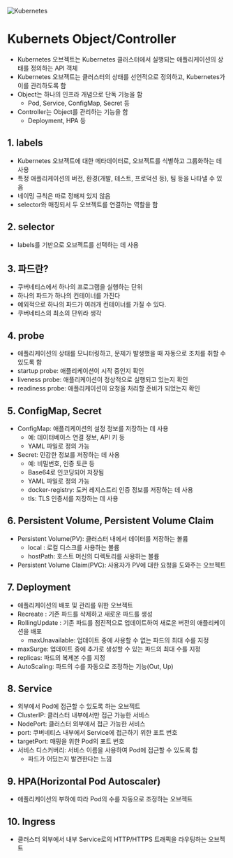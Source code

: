 ![Kubernetes](https://github.com/user-attachments/assets/3ec2d35d-184a-480a-878f-1f89f9547880)

# Kubernets Object/Controller
- Kubernetes 오브젝트는 Kubernetes 클러스터에서 실행되는 애플리케이션의 상태를 정의하는 API 객체
- Kubernetes 오브젝트는 클러스터의 상태를 선언적으로 정의하고, Kubernetes가 이를 관리하도록 함
- Object는 하나의 인프라 개념으로 단독 기능을 함
  - Pod, Service, ConfigMap, Secret 등
- Controller는 Object를 관리하는 기능을 함
  - Deployment, HPA 등

## 1. labels
- Kubernetes 오브젝트에 대한 메타데이터로, 오브젝트를 식별하고 그룹화하는 데 사용
- 특정 애플리케이션의 버전, 환경(개발, 테스트, 프로덕션 등), 팀 등을 나타낼 수 있음
- 네이밍 규칙은 따로 정해져 있지 않음
- selector와 매칭되서 두 오브젝트를 연결하는 역할을 함

## 2. selector
- labels를 기반으로 오브젝트를 선택하는 데 사용

## 3. 파드란?
 - 쿠버네티스에서 하나의 프로그램을 실행하는 단위
 - 하나의 파드가 하나의 컨테이너를 가진다
 - 예외적으로 하나의 파드가 여러개 컨테이너를 가질 수 있다.
 - 쿠버네티스의 최소의 단위라 생각

## 4. probe
- 애플리케이션의 상태를 모니터링하고, 문제가 발생했을 때 자동으로 조치를 취할 수 있도록 함
- startup probe: 애플리케이션이 시작 중인지 확인
- liveness probe: 애플리케이션이 정상적으로 실행되고 있는지 확인
- readiness probe: 애플리케이션이 요청을 처리할 준비가 되었는지 확인

## 5. ConfigMap, Secret
- ConfigMap: 애플리케이션의 설정 정보를 저장하는 데 사용
  - 예: 데이터베이스 연결 정보, API 키 등
  - YAML 파일로 정의 가능
- Secret: 민감한 정보를 저장하는 데 사용
  - 예: 비밀번호, 인증 토큰 등
  - Base64로 인코딩되어 저장됨
  - YAML 파일로 정의 가능
  - docker-registry: 도커 레지스트리 인증 정보를 저장하는 데 사용
  - tls: TLS 인증서를 저장하는 데 사용

## 6. Persistent Volume, Persistent Volume Claim
- Persistent Volume(PV): 클러스터 내에서 데이터를 저장하는 볼륨
  - local : 로컬 디스크를 사용하는 볼륨
  - hostPath: 호스트 머신의 디렉토리를 사용하는 볼륨
- Persistent Volume Claim(PVC): 사용자가 PV에 대한 요청을 도와주는 오브젝트

## 7. Deployment
- 애플리케이션의 배포 및 관리를 위한 오브젝트
- Recreate : 기존 파드를 삭제하고 새로운 파드를 생성
- RollingUpdate : 기존 파드를 점진적으로 업데이트하여 새로운 버전의 애플리케이션을 배포
  - maxUnavailable: 업데이트 중에 사용할 수 없는 파드의 최대 수를 지정
- maxSurge: 업데이트 중에 추가로 생성할 수 있는 파드의 최대 수를 지정
- replicas: 파드의 복제본 수를 지정
- AutoScaling: 파드의 수를 자동으로 조정하는 기능(Out, Up)

## 8. Service
- 외부에서 Pod에 접근할 수 있도록 하는 오브젝트
- ClusterIP: 클러스터 내부에서만 접근 가능한 서비스
- NodePort: 클러스터 외부에서 접근 가능한 서비스
- port: 쿠버네티스 내부에서 Service에 접근하기 위한 포트 번호
- targetPort: 매핑을 위한 Pod의 포트 번호
- 서비스 디스커버리: 서비스 이름을 사용하여 Pod에 접근할 수 있도록 함
  - 파드가 어딨는지 발견한다는 느낌

## 9. HPA(Horizontal Pod Autoscaler)
- 애플리케이션의 부하에 따라 Pod의 수를 자동으로 조정하는 오브젝트

## 10. Ingress
- 클러스터 외부에서 내부 Service로의 HTTP/HTTPS 트래픽을 라우팅하는 오브젝트